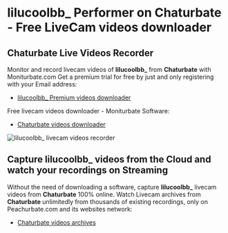 # lilucoolbb_ Performer on Chaturbate - Free LiveCam videos downloader

## Chaturbate Live Videos Recorder

Monitor and record livecam videos of **lilucoolbb_** from **Chaturbate** with Moniturbate.com
Get a premium trial for free by just and only registering with your Email address:
* [lilucoolbb_ Premium videos downloader](https://moniturbate.com/request-demo-licence-key.html)

Free livecam videos downloader - Moniturbate Software:
* [Chaturbate videos downloader](https://moniturbate.com/moniturbate-download-software.html)

![lilucoolbb_ livecam videos recorder](https://peachurnet.com/templates/moniturbate-software.png)


## Capture lilucoolbb_ videos from the Cloud and watch your recordings on Streaming

Without the need of downloading a software, capture **lilucoolbb_** livecam videos from **Chaturbate** 100% online.
Watch Livecam archives from **Chaturbate** unlimitedly from thousands of existing recordings, only on Peachurbate.com and its websites network:
* [Chaturbate videos archives](https://peachurnet.com/)